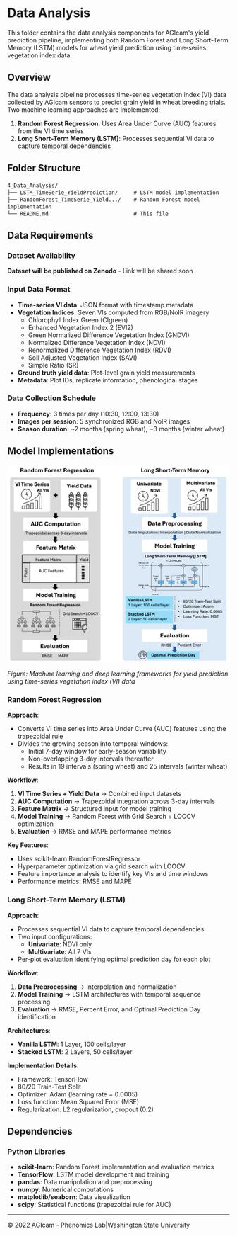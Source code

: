 # Data Analysis

This folder contains the data analysis components for AGIcam's yield prediction pipeline, implementing both Random Forest and Long Short-Term Memory (LSTM) models for wheat yield prediction using time-series vegetation index data.

## Overview

The data analysis pipeline processes time-series vegetation index (VI) data collected by AGIcam sensors to predict grain yield in wheat breeding trials. Two machine learning approaches are implemented:

1. **Random Forest Regression**: Uses Area Under Curve (AUC) features from the VI time series
2. **Long Short-Term Memory (LSTM)**: Processes sequential VI data to capture temporal dependencies

## Folder Structure

```
4_Data_Analysis/
├── LSTM_TimeSerie_YieldPrediction/     # LSTM model implementation
├── RandomForest_TimeSerie_Yield.../    # Random Forest model implementation
└── README.md                           # This file
```

## Data Requirements

### Dataset Availability
**Dataset will be published on Zenodo** - Link will be shared soon

### Input Data Format
- **Time-series VI data**: JSON format with timestamp metadata
- **Vegetation Indices**: Seven VIs computed from RGB/NoIR imagery
  - Chlorophyll Index Green (CIgreen)
  - Enhanced Vegetation Index 2 (EVI2)
  - Green Normalized Difference Vegetation Index (GNDVI)
  - Normalized Difference Vegetation Index (NDVI)
  - Renormalized Difference Vegetation Index (RDVI)
  - Soil Adjusted Vegetation Index (SAVI)
  - Simple Ratio (SR)
- **Ground truth yield data**: Plot-level grain yield measurements
- **Metadata**: Plot IDs, replicate information, phenological stages

### Data Collection Schedule
- **Frequency**: 3 times per day (10:30, 12:00, 13:30)
- **Images per session**: 5 synchronized RGB and NoIR images
- **Season duration**: ~2 months (spring wheat), ~3 months (winter wheat)

## Model Implementations

<img src="https://raw.githubusercontent.com/WorasitSangjan/IoT-based-Camera-Development/main/4_Data_Analysis/images/flow.png" alt="Machine Learning and Deep Learning Workflow" width="750">

*Figure: Machine learning and deep learning frameworks for yield prediction using time-series vegetation index (VI) data*

### Random Forest Regression

**Approach**: 
- Converts VI time series into Area Under Curve (AUC) features using the trapezoidal rule
- Divides the growing season into temporal windows:
  - Initial 7-day window for early-season variability
  - Non-overlapping 3-day intervals thereafter
  - Results in 19 intervals (spring wheat) and 25 intervals (winter wheat)

**Workflow**:
1. **VI Time Series + Yield Data** → Combined input datasets
2. **AUC Computation** → Trapezoidal integration across 3-day intervals
3. **Feature Matrix** → Structured input for model training
4. **Model Training** → Random Forest with Grid Search + LOOCV optimization
5. **Evaluation** → RMSE and MAPE performance metrics

**Key Features**:
- Uses scikit-learn RandomForestRegressor
- Hyperparameter optimization via grid search with LOOCV
- Feature importance analysis to identify key VIs and time windows
- Performance metrics: RMSE and MAPE

### Long Short-Term Memory (LSTM)

**Approach**:
- Processes sequential VI data to capture temporal dependencies
- Two input configurations: 
  - **Univariate**: NDVI only
  - **Multivariate**: All 7 VIs
- Per-plot evaluation identifying optimal prediction day for each plot

**Workflow**:
1. **Data Preprocessing** → Interpolation and normalization
2. **Model Training** → LSTM architectures with temporal sequence processing
3. **Evaluation** → RMSE, Percent Error, and Optimal Prediction Day identification

**Architectures**:
- **Vanilla LSTM**: 1 Layer, 100 cells/layer
- **Stacked LSTM**: 2 Layers, 50 cells/layer

**Implementation Details**:
- Framework: TensorFlow
- 80/20 Train-Test Split
- Optimizer: Adam (learning rate = 0.0005)
- Loss function: Mean Squared Error (MSE)
- Regularization: L2 regularization, dropout (0.2)

## Dependencies

### Python Libraries
- **scikit-learn**: Random Forest implementation and evaluation metrics
- **TensorFlow**: LSTM model development and training
- **pandas**: Data manipulation and preprocessing
- **numpy**: Numerical computations
- **matplotlib/seaborn**: Data visualization
- **scipy**: Statistical functions (trapezoidal rule for AUC)

---
© 2022 AGIcam - Phenomics Lab|Washington State University

